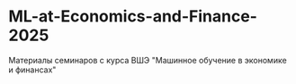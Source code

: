 # ML-at-Economics-and-Finance-2025
Материалы семинаров с курса ВШЭ "Машинное обучение в экономике и финансах"

